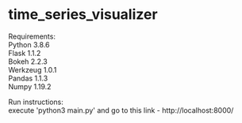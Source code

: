 # time_series_visualizer
Requirements:<br />
Python 3.8.6<br />
Flask 1.1.2<br />
Bokeh 2.2.3<br />
Werkzeug 1.0.1<br />
Pandas 1.1.3<br />
Numpy 1.19.2

Run instructions:<br />
execute 'python3 main.py' and go to this link - http://localhost:8000/
